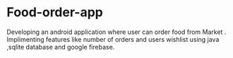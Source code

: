 # Food-order-app
Developing an android application where user can order food from Market .
Implimenting features like 
number of orders and users wishlist using java ,sqlite database and google firebase.
